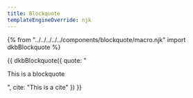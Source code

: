 ```yaml
---
title: Blockquote
templateEngineOverride: njk
---
```

{% from "../../../../../components/blockquote/macro.njk" import dkbBlockquote %}

{{ dkbBlockquote({
		quote: "<p>This is a blockquote</p>",
		cite: "This is a cite"
	})
}}